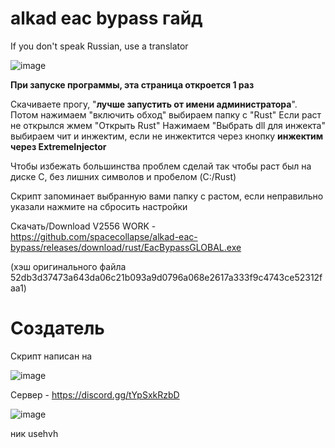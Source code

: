 # alkad eac bypass гайд
If you don't speak Russian, use a translator

![image](https://github.com/user-attachments/assets/39d7cd6f-e61a-433a-93f0-a4db324ef208)

**При запуске программы, эта страница откроется 1 раз**

Скачиваете прогу, "**лучше запустить от имени администратора**". Потом нажимаем "включить обход" выбираем папку с "Rust"  Если раст не открылся жмем "Открыть Rust" Нажимаем "Выбрать dll для инжекта" выбираем чит и инжектим, если не инжектится через кнопку **инжектим через ExtremeInjector**

Чтобы избежать большинства проблем сделай так чтобы раст был на диске C, без лишних символов и пробелом (C:/Rust)

Скрипт запоминает выбранную вами папку с растом, если неправильно указали нажмите на сбросить настройки

Скачать/Download V2556 WORK - https://github.com/spacecollapse/alkad-eac-bypass/releases/download/rust/EacBypassGLOBAL.exe

(хэш оригинального файла 52db3d37473a643da06c21b093a9d0796a068e2617a333f9c4743ce52312faa1)
# Создатель 
Скрипт написан на 

![image](https://github.com/user-attachments/assets/cb6a787b-d54b-466c-aeca-2397b696b971)

Сервер - https://discord.gg/tYpSxkRzbD

![image](https://github.com/user-attachments/assets/fc459858-da38-4a78-b2dc-5eae4a2b3c93)

ник usehvh





